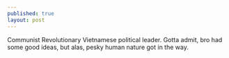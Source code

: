 ```yaml
---
published: true
layout: post
---
```


Communist Revolutionary Vietnamese political leader. Gotta admit, bro had some good ideas, but alas, pesky human nature got in the way. 